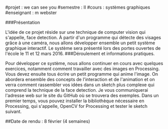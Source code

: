 #projet : we can see you
#semestre : II
#cours : systèmes graphiques 
#enseignant : m webster


###Présentation

L'idée de ce projet réside sur une technique de computer vision qui s'appelle, face detection. À partir d'un programme qui détecte des visages grâce à une caméra, nous allons développer ensemble un petit système graphique interactif. Le système sera présenté lors des portes ouvertes de l'école le 11 et 12 mars 2016.
###Déroulement et informations pratiques.

Pour développer ce système, nous allons continuer en cours avec quelques exercices, notamment comment travailler avec des images en Processing. Vous devez ensuite tous écrire un petit programme qui anime l'image. On abordera ensemble des concepts de l'interaction et de l'animation et on verra comment rassembler vos idées dans un sketch plus complexe qui comprend la technique de la face detection. Je vous communiquerai l'adresse web sur le site du GitHub où se trouvera des exemples. Dans un premier temps, vous pouvez installer la bibliothèque nécessaire en Processing, qui s'appelle, OpenCV for Processing et tester le sketch suivant.


##Date de rendu : 8 février (4 semaines)

